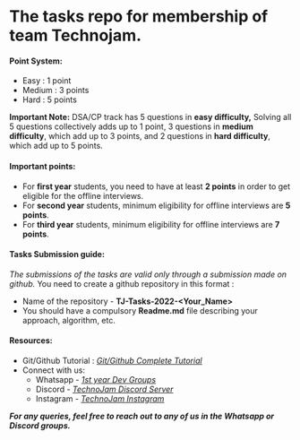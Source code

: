 # **The tasks repo for membership of team Technojam.**

#### **Point System:**

*   Easy : 1 point
*   Medium : 3 points
*   Hard : 5 points

**Important Note:**  DSA/CP track has 5 questions in **easy difficulty,** Solving all 5 questions collectively adds up to 1 point, 3 questions in **medium difficulty**, which add up to 3 points, and 2 questions in **hard difficulty**, which add up to 5 points.

#### **Important points:**

*   For **first year** students, you need to have at least **2 points** in order to get eligible for the offline interviews.
*   For **second year** students, minimum eligibility for offline interviews are **5 points**.
*   For **third year** students, minimum eligibility for offline interviews are **7 points**.

#### **Tasks Submission guide:**

*The submissions of the tasks are valid only through a submission made on github.*
You need to create a github repository in this format :
*   Name of the repository - **TJ-Tasks-2022-&lt;Your\_Name&gt;**
*   You should have a compulsory **Readme.md** file describing your approach, algorithm, etc.

#### **Resources:**

*   Git/Github Tutorial : [*Git/Github Complete Tutorial*](https://youtu.be/uj4fy4kpaOA)
*   Connect with us:
    * Whatsapp - [*1st year Dev Groups*](https://chat.whatsapp.com/Is9TzZQAp0e3m5PFttJix2)
    * Discord - [*TechnoJam Discord Server*](http://bit.ly/Tj-discord)
    * Instagram - [*TechnoJam Instagram*](https://www.instagram.com/teamtechnojam/?utm_medium=copy_link)


***For any queries, feel free to reach out to any of us in the Whatsapp or Discord groups.***
